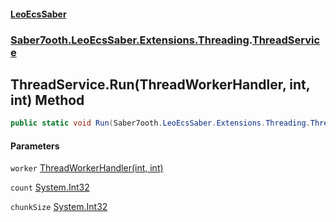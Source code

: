 #### [LeoEcsSaber](index.md 'index')
### [Saber7ooth.LeoEcsSaber.Extensions.Threading](Saber7ooth.LeoEcsSaber.Extensions.Threading.md 'Saber7ooth.LeoEcsSaber.Extensions.Threading').[ThreadService](ThreadService.md 'Saber7ooth.LeoEcsSaber.Extensions.Threading.ThreadService')

## ThreadService.Run(ThreadWorkerHandler, int, int) Method

```csharp
public static void Run(Saber7ooth.LeoEcsSaber.Extensions.Threading.ThreadWorkerHandler worker, int count, int chunkSize);
```
#### Parameters

<a name='Saber7ooth.LeoEcsSaber.Extensions.Threading.ThreadService.Run(Saber7ooth.LeoEcsSaber.Extensions.Threading.ThreadWorkerHandler,int,int).worker'></a>

`worker` [ThreadWorkerHandler(int, int)](ThreadWorkerHandler(int,int).md 'Saber7ooth.LeoEcsSaber.Extensions.Threading.ThreadWorkerHandler(int, int)')

<a name='Saber7ooth.LeoEcsSaber.Extensions.Threading.ThreadService.Run(Saber7ooth.LeoEcsSaber.Extensions.Threading.ThreadWorkerHandler,int,int).count'></a>

`count` [System.Int32](https://docs.microsoft.com/en-us/dotnet/api/System.Int32 'System.Int32')

<a name='Saber7ooth.LeoEcsSaber.Extensions.Threading.ThreadService.Run(Saber7ooth.LeoEcsSaber.Extensions.Threading.ThreadWorkerHandler,int,int).chunkSize'></a>

`chunkSize` [System.Int32](https://docs.microsoft.com/en-us/dotnet/api/System.Int32 'System.Int32')